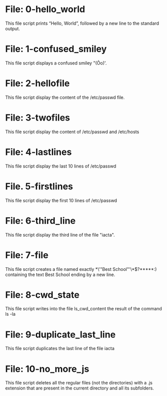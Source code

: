 # File: 0-hello_world
This file script prints “Hello, World”, followed by a new line to the standard output.
# File: 1-confused_smiley
This file script displays a confused smiley "(Ôo)'.
# File: 2-hellofile
This file script display the content of the /etc/passwd file.
# File: 3-twofiles
This file script display the content of /etc/passwd and /etc/hosts
# File: 4-lastlines
This file script display the last 10 lines of /etc/passwd
# File. 5-firstlines
This file script display the first 10 lines of /etc/passwd
# File: 6-third_line
This file script display the third line of the file "iacta".
# File: 7-file
This file script creates a file named exactly \*\\'"Best School"\'\\*$\?\*\*\*\*\*:) containing the text Best School ending by a new line.
# File: 8-cwd_state
This file script writes into the file ls_cwd_content the result of the command ls -la
# File: 9-duplicate_last_line
This file script duplicates the last line of the file iacta
# File: 10-no_more_js
This file script deletes all the regular files (not the directories) with a .js extension that are present in the current directory and all its subfolders.
